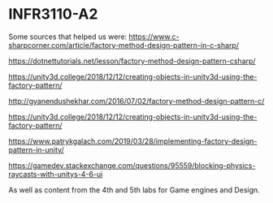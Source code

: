 # INFR3110-A2




Some sources that helped us were: 
https://www.c-sharpcorner.com/article/factory-method-design-pattern-in-c-sharp/

https://dotnettutorials.net/lesson/factory-method-design-pattern-csharp/

https://unity3d.college/2018/12/12/creating-objects-in-unity3d-using-the-factory-pattern/ 

http://gyanendushekhar.com/2016/07/02/factory-method-design-pattern-c/

https://unity3d.college/2018/12/12/creating-objects-in-unity3d-using-the-factory-pattern/ 

https://www.patrykgalach.com/2019/03/28/implementing-factory-design-pattern-in-unity/

https://gamedev.stackexchange.com/questions/95559/blocking-physics-raycasts-with-unitys-4-6-ui

As well as content from the 4th and 5th labs for Game engines and Design.
